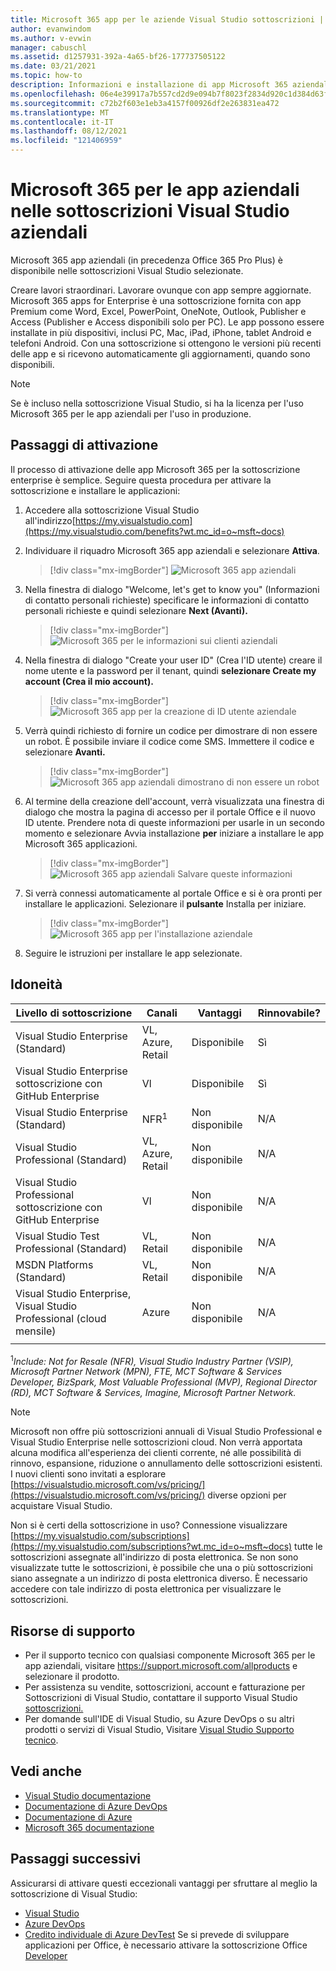 ```yaml
---
title: Microsoft 365 app per le aziende Visual Studio sottoscrizioni | Microsoft Docs
author: evanwindom
ms.author: v-evwin
manager: cabuschl
ms.assetid: d1257931-392a-4a65-bf26-177737505122
ms.date: 03/21/2021
ms.topic: how-to
description: Informazioni e installazione di app Microsoft 365 aziendali
ms.openlocfilehash: 06e4e39917a7b557cd2d9e094b7f8023f2834d920c1d384d63fa696aecb72202
ms.sourcegitcommit: c72b2f603e1eb3a4157f00926df2e263831ea472
ms.translationtype: MT
ms.contentlocale: it-IT
ms.lasthandoff: 08/12/2021
ms.locfileid: "121406959"
---
```

# <a name="microsoft-365-apps-for-enterprise-in-visual-studio-subscriptions"></a>Microsoft 365 per le app aziendali nelle sottoscrizioni Visual Studio aziendali
Microsoft 365 app aziendali (in precedenza Office 365 Pro Plus) è disponibile nelle sottoscrizioni Visual Studio selezionate. 

Creare lavori straordinari. Lavorare ovunque con app sempre aggiornate. Microsoft 365 apps for Enterprise è una sottoscrizione fornita con app Premium come Word, Excel, PowerPoint, OneNote, Outlook, Publisher e Access (Publisher e Access disponibili solo per PC). Le app possono essere installate in più dispositivi, inclusi PC, Mac, iPad, iPhone, tablet Android e telefoni Android. Con una sottoscrizione si ottengono le versioni più recenti delle app e si ricevono automaticamente gli aggiornamenti, quando sono disponibili.

> [!NOTE]
> Se è incluso nella sottoscrizione Visual Studio, si ha la licenza per l'uso Microsoft 365 per le app aziendali per l'uso in produzione.  

## <a name="activation-steps"></a>Passaggi di attivazione
Il processo di attivazione delle app Microsoft 365 per la sottoscrizione enterprise è semplice.  Seguire questa procedura per attivare la sottoscrizione e installare le applicazioni:

1. Accedere alla sottoscrizione Visual Studio all'indirizzo[https://my.visualstudio.com](https://my.visualstudio.com/benefits?wt.mc_id=o~msft~docs)
1. Individuare il riquadro Microsoft 365 app aziendali e selezionare **Attiva**.
   > [!div class="mx-imgBorder"]
   > ![Microsoft 365 app aziendali](_img/microsoft-365-apps-for-enterprise/tile-activate.png "Selezionare &quot;Attiva&quot; per iniziare a usare la sottoscrizione.")

1. Nella finestra di dialogo "Welcome, let's get to know you" (Informazioni di contatto personali richieste) specificare le informazioni di contatto personali richieste e quindi selezionare **Next (Avanti).**
   > [!div class="mx-imgBorder"]
   > ![Microsoft 365 per le informazioni sui clienti aziendali](_img/microsoft-365-apps-for-enterprise/get-to-know-you.png "Immettere le informazioni di contatto")

1. Nella finestra di dialogo "Create your user ID" (Crea l'ID utente) creare il nome utente e la password per il tenant, quindi **selezionare Create my account (Crea il mio account).**
   > [!div class="mx-imgBorder"]
   > ![Microsoft 365 app per la creazione di ID utente aziendale](_img/microsoft-365-apps-for-enterprise/create-your-user-id.png "Creare l'ID utente e la password")

1. Verrà quindi richiesto di fornire un codice per dimostrare di non essere un robot.  È possibile inviare il codice come SMS.  Immettere il codice e selezionare **Avanti.** 
   > [!div class="mx-imgBorder"]
   > ![Microsoft 365 app aziendali dimostrano di non essere un robot](_img/microsoft-365-apps-for-enterprise/prove-youre-not-a-robot.png "Richiedere un codice e immetterlo per continuare")

1. Al termine della creazione dell'account, verrà visualizzata una finestra di dialogo che mostra la pagina di accesso per il portale Office e il nuovo ID utente.  Prendere nota di queste informazioni per usarle in un secondo momento e selezionare Avvia installazione **per** iniziare a installare le app Microsoft 365 applicazioni.
   > [!div class="mx-imgBorder"]
   > ![Microsoft 365 app aziendali Salvare queste informazioni](_img/microsoft-365-apps-for-enterprise/save-this-info.png "Salvare il nuovo ID utente e il collegamento al portale Office dati.")

1. Si verrà connessi automaticamente al portale Office e si è ora pronti per installare le applicazioni.  Selezionare il **pulsante** Installa per iniziare.
   > [!div class="mx-imgBorder"]
   > ![Microsoft 365 app per l'installazione aziendale](_img/microsoft-365-apps-for-enterprise/install-your-office-apps.png "Selezionare il pulsante &quot;installa&quot; per installare le applicazioni.")
1. Seguire le istruzioni per installare le app selezionate.  

## <a name="eligibility"></a>Idoneità

| Livello di sottoscrizione                                                 |     Canali                                            | Vantaggi                                                          | Rinnovabile?    |
|--------------------------------------------------------------------|---------------------------------------------------------|------------------------------------------------------------------|---------------|
| Visual Studio Enterprise (Standard)   | VL, Azure, Retail| Disponibile       |  Sì          |
| Visual Studio Enterprise sottoscrizione con GitHub Enterprise  | Vl | Disponibile       |  Sì          |
| Visual Studio Enterprise (Standard)   | NFR<sup>1</sup> | Non disponibile       |  N/A          |
| Visual Studio Professional (Standard) | VL, Azure, Retail                                       | Non disponibile                                                            |  N/A          |
| Visual Studio Professional sottoscrizione con GitHub Enterprise | Vl | Non disponibile         |  N/A          |
| Visual Studio Test Professional (Standard)                         | VL, Retail                                              | Non disponibile                                             |  N/A          |
| MSDN Platforms (Standard)                                          | VL, Retail                                              | Non disponibile                                              |  N/A          |
| Visual Studio Enterprise, Visual Studio Professional (cloud mensile) | Azure | Non disponibile | N/A |
|  |

<sup>1</sup>*Include: Not for Resale (NFR), Visual Studio Industry Partner (VSIP), Microsoft Partner Network (MPN), FTE, MCT Software & Services Developer, BizSpark, Most Valuable Professional (MVP), Regional Director (RD), MCT Software & Services, Imagine, Microsoft Partner Network.*  

> [!NOTE]
> Microsoft non offre più sottoscrizioni annuali di Visual Studio Professional e Visual Studio Enterprise nelle sottoscrizioni cloud. Non verrà apportata alcuna modifica all'esperienza dei clienti corrente, né alle possibilità di rinnovo, espansione, riduzione o annullamento delle sottoscrizioni esistenti. I nuovi clienti sono invitati a esplorare [https://visualstudio.microsoft.com/vs/pricing/](https://visualstudio.microsoft.com/vs/pricing/) diverse opzioni per acquistare Visual Studio.

Non si è certi della sottoscrizione in uso?  Connessione visualizzare [https://my.visualstudio.com/subscriptions](https://my.visualstudio.com/subscriptions?wt.mc_id=o~msft~docs) tutte le sottoscrizioni assegnate all'indirizzo di posta elettronica. Se non sono visualizzate tutte le sottoscrizioni, è possibile che una o più sottoscrizioni siano assegnate a un indirizzo di posta elettronica diverso.  È necessario accedere con tale indirizzo di posta elettronica per visualizzare le sottoscrizioni.

## <a name="support-resources"></a>Risorse di supporto
- Per il supporto tecnico con qualsiasi componente Microsoft 365 per le app aziendali, visitare https://support.microsoft.com/allproducts e selezionare il prodotto.
- Per assistenza su vendite, sottoscrizioni, account e fatturazione per Sottoscrizioni di Visual Studio, contattare il supporto Visual Studio [sottoscrizioni.](https://aka.ms/vssubscriberhelp)
- Per domande sull'IDE di Visual Studio, su Azure DevOps o su altri prodotti o servizi di Visual Studio,  Visitare [Visual Studio Supporto tecnico](https://visualstudio.microsoft.com/support/).

## <a name="see-also"></a>Vedi anche
- [Visual Studio documentazione](/visualstudio/)
- [Documentazione di Azure DevOps](/azure/devops/)
- [Documentazione di Azure](/azure/)
- [Microsoft 365 documentazione](/microsoft-365/)

## <a name="next-steps"></a>Passaggi successivi
Assicurarsi di attivare questi eccezionali vantaggi per sfruttare al meglio la sottoscrizione di Visual Studio:
- [Visual Studio](vs-ide-benefit.md)
- [Azure DevOps](vs-azure-devops.md)
- [Credito individuale di Azure DevTest](vs-azure.md) Se si prevede di sviluppare applicazioni per Office, è necessario attivare la sottoscrizione Office [Developer](./vs-m365.md)